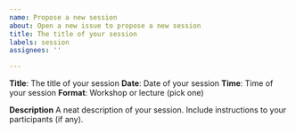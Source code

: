 ```yaml
---
name: Propose a new session
about: Open a new issue to propose a new session
title: The title of your session
labels: session
assignees: ''

---
```


**Title**: The title of your session
**Date**: Date of your session
**Time**: Time of your session
**Format**: Workshop or lecture (pick one)

**Description**
A neat description of your session. Include instructions to your participants (if any).
